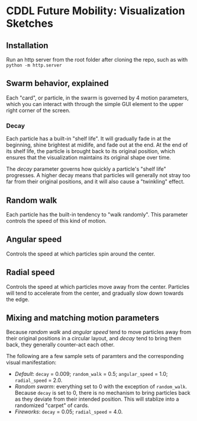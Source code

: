# CDDL Future Mobility: Visualization Sketches

## Installation
Run an http server from the root folder after cloning the repo, such as with `python -m http.server`

## Swarm behavior, explained
Each "card", or particle, in the swarm is governed by 4 motion parameters, which you can interact with through the simple GUI element to the upper right corner of the screen.

### Decay
Each particle has a built-in "shelf life". It will gradually fade in at the beginning, shine brightest at midlife, and fade out at the end. At the end of its shelf life, the particle is brought back to its original position, which ensures that the visualization maintains its original shape over time.

The *decay* parameter governs how quickly a particle's "shelf life" progresses. A higher decay means that particles will generally not stray too far from their original positions, and it will also cause a "twinkling" effect.

## Random walk
Each particle has the built-in tendency to "walk randomly". This parameter controls the speed of this kind of motion.

## Angular speed
Controls the speed at which particles spin around the center.

## Radial speed
Controls the speed at which particles move away from the center. Particles will tend to accelerate from the center, and gradually slow down towards the edge.

## Mixing and matching motion parameters

Because *random walk* and *angular speed* tend to move particles away from their original positions in a circular layout, and *decay* tend to bring them back, they generally counter-act each other.

The following are a few sample sets of paramters and the corresponding visual manifestation:
- *Default*: `decay` = 0.009; `random_walk` = 0.5; `angular_speed` = 1.0; `radial_speed` = 2.0.
- *Random swarm*: everything set to 0 with the exception of `random_walk`. Because `decay` is set to 0, there is no mechanism to bring particles back as they deviate from their intended position. This will stablize into a randomized "carpet" of cards.
- *Fireworks*: `decay` = 0.05; `radial_speed` = 4.0.
